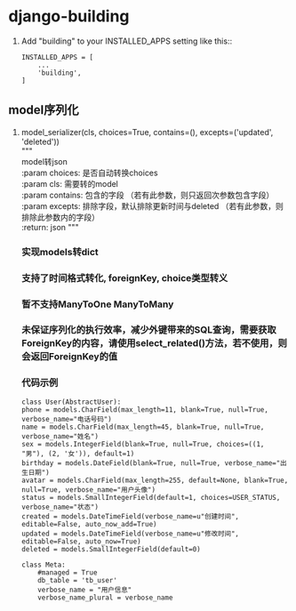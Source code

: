 django-building
===============
1. Add "building" to your INSTALLED_APPS setting like this::
    ```
    INSTALLED_APPS = [
        ...
        'building',
    ]
    ```
model序列化
----------
1. model_serializer(cls, choices=True, contains=(), excepts=('updated', 'deleted')) <br>
    """ <br>
    model转json <br>
    :param choices: 是否自动转换choices <br>
    :param cls: 需要转的model <br>
    :param contains: 包含的字段 （若有此参数，则只返回次参数包含字段）<br>
    :param excepts: 排除字段，默认排除更新时间与deleted  （若有此参数，则排除此参数内的字段）<br>
    :return: json
    """ <br>

    ### 实现models转dict <br>
    ### 支持了时间格式转化, foreignKey, choice类型转义 <br>
    ### 暂不支持ManyToOne ManyToMany
    ### 未保证序列化的执行效率，减少外键带来的SQL查询，需要获取ForeignKey的内容，请使用select_related()方法，若不使用，则会返回ForeignKey的值

    ### 代码示例
    ```
    class User(AbstractUser):
    phone = models.CharField(max_length=11, blank=True, null=True, verbose_name="电话号码")
    name = models.CharField(max_length=45, blank=True, null=True, verbose_name="姓名")
    sex = models.IntegerField(blank=True, null=True, choices=((1, "男"), (2, '女')), default=1)
    birthday = models.DateField(blank=True, null=True, verbose_name="出生日期")
    avatar = models.CharField(max_length=255, default=None, blank=True, null=True, verbose_name="用户头像")
    status = models.SmallIntegerField(default=1, choices=USER_STATUS, verbose_name="状态")
    created = models.DateTimeField(verbose_name=u"创建时间", editable=False, auto_now_add=True)
    updated = models.DateTimeField(verbose_name=u"修改时间", editable=False, auto_now=True)
    deleted = models.SmallIntegerField(default=0)

    class Meta:
        #managed = True
        db_table = 'tb_user'
        verbose_name = "用户信息"
        verbose_name_plural = verbose_name
    ```

    